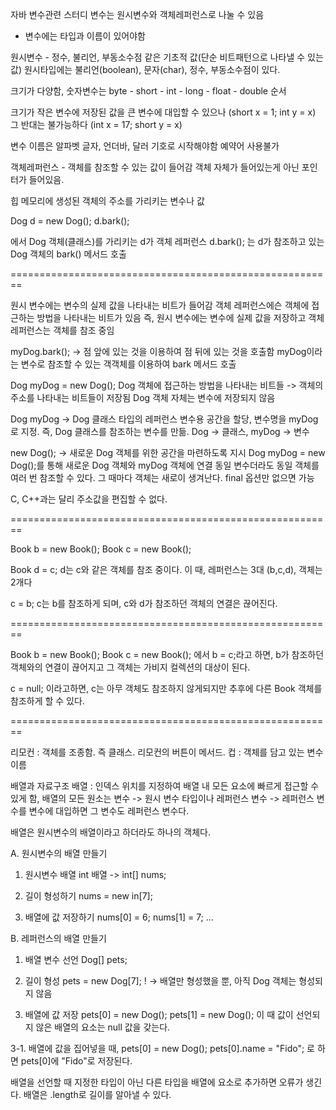 자바 변수관련 스터디
변수는 원시변수와 객체레퍼런스로 나눌 수 있음

* 변수에는 타입과 이름이 있어야함

원시변수 - 정수, 불리언, 부동소수점 같은 기초적 값(단순 비트패턴으로 나타낼 수 있는 값)
원시타입에는 불리언(boolean), 문자(char), 정수, 부동소수점이 있다.

크기가 다양함, 숫자변수는
byte - short - int - long - float - double 순서

크기가 작은 변수에 저장된 값을 큰 변수에 대입할 수 있으나 (short x = 1; int y = x)
그 반대는 불가능하다 (int x = 17; short y = x)

변수 이름은 알파벳 글자, 언더바, 달러 기호로 시작해야함
예약어 사용불가



객체레퍼런스 - 객체를 참조할 수 있는 값이 들어감
객체 자체가 들어있는게 아닌 포인터가 들어있음.

힙 메모리에 생성된 객체의 주소를 가리키는 변수나 값

Dog d = new Dog();
d.bark();

에서 Dog 객체(클래스)를 가리키는 d가 객체 레퍼런스
d.bark(); 는 d가 참조하고 있는 Dog 객체의 bark() 메서드 호출


========================================================


원시 변수에는 변수의 실제 값을 나타내는 비트가 들어감
객체 레퍼런스에슨 객체에 접근하는 방법을 나타내는 비트가 있음
즉, 원시 변수에는 변수에 실제 값을 저장하고 객체 레퍼런스는 객체를 참조 중임

myDog.bark(); -> 점 앞에 있는 것을 이용하여 점 뒤에 있는 것을 호출함
myDog이라는 변수로 참조할 수 있는 객객체를 이용하여 bark 메서드 호출

Dog myDog = new Dog();
Dog 객체에 접근하는 방법을 나타내는 비트들 -> 객체의 주소를 나타내는 비트들이 저장됨
Dog 객체 자체는 변수에 저장되지 않음

Dog myDog -> Dog 클래스 타입의 레퍼런스 변수용 공간을 할당, 변수명을 myDog로 지정. 즉, Dog 클래스를 참조하는 변수를 만듦. Dog -> 클래스, myDog -> 변수

new Dog(); -> 새로운 Dog 객체를 위한 공간을 마련하도록 지시
Dog myDog = new Dog();를 통해 새로운 Dog 객체와 myDog 객체에 연결
동일 변수더라도 동일 객체를 여러 번 참조할 수 있다. 그 때마다 객체는 새로이 생겨난다. final 옵션만 없으면 가능

C, C++과는 달리 주소값을 편집할 수 없다.

========================================================

Book b = new Book();
Book c = new Book();

Book d = c;
d는 c와 같은 객체를 참조 중이다.
이 때, 레퍼런스는 3대 (b,c,d), 객체는 2개다

c = b;
c는 b를 참조하게 되며, c와 d가 참조하던 객체의 연결은 끊어진다.

========================================================

Book b = new Book();
Book c = new Book();
에서 b = c;라고 하면, b가 참조하던 객체와의 연결이 끊어지고 그 객체는 가비지 컬렉션의 대상이 된다.

c = null;
이라고하면, c는 아무 객체도 참조하지 않게되지만 추후에 다른 Book 객체를 참조하게 할 수 있다.

========================================================

리모컨 : 객체를 조종함. 즉 클래스. 리모컨의 버튼이 메서드.
컵 : 객체를 담고 있는 변수이름

배열과 자료구조
배열 : 인덱스 위치를 지정하여 배열 내 모든 요소에 빠르게 접근할 수 있게 함, 배열의 모든 원소는 변수 -> 원시 변수 타입이나 레퍼런스 변수 -> 레퍼런스 변수를 변수에 대입하면 그 변수도 레퍼런스 변수다.

배열은 원시변수의 배열이라고 하더라도 하나의 객체다.



A. 원시변수의 배열 만들기
1. 원시변수 배열
int 배열 -> int[] nums;

2. 길이 형성하기
nums = new in[7];

3. 배열에 값 저장하기
nums[0] = 6;
nums[1] = 7;
...


B. 레퍼런스의 배열 만들기
1. 배열 변수 선언
Dog[] pets;

2. 길이 형성
pets = new Dog[7];
! -> 배열만 형성했을 뿐, 아직 Dog 객체는 형성되지 않음

3. 배열에 값 저장
pets[0] = new Dog();
pets[1] = new Dog();
이 때 값이 선언되지 않은 배열의 요소는 null 값을 갖는다.


3-1. 배열에 값을 집어넣을 때,
pets[0] = new Dog();
pets[0].name = "Fido";
로 하면 pets[0]에 "Fido"로 저장된다.

배열을 선언할 때 지정한 타입이 아닌 다른 타입을 배열에 요소로 추가하면 오류가 생긴다.
배열은 .length로 길이를 알아낼 수 있다.